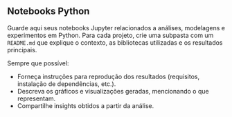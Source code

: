 ## Notebooks Python

Guarde aqui seus notebooks Jupyter relacionados a análises, modelagens e experimentos em Python. Para cada projeto, crie uma subpasta com um `README.md` que explique o contexto, as bibliotecas utilizadas e os resultados principais.

Sempre que possível:

- Forneça instruções para reprodução dos resultados (requisitos, instalação de dependências, etc.).
- Descreva os gráficos e visualizações geradas, mencionando o que representam.
- Compartilhe insights obtidos a partir da análise.
